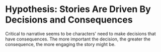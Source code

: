 # Hypothesis: Stories Are Driven By Decisions and Consequences

Critical to narrative seems to be characters' need to make decisions that have consequences. The more important the decision, the greater the consequence, the more engaging the story might be.